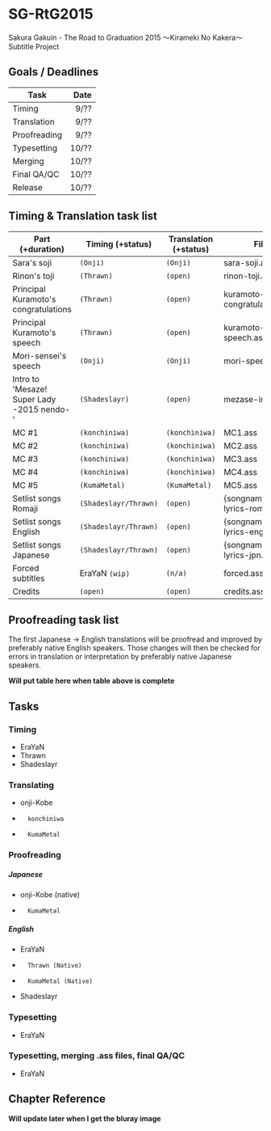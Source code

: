 ﻿SG-RtG2015
==========

Sakura Gakuin - The Road to Graduation 2015 ～Kirameki No Kakera～ Subtitle Project

Goals / Deadlines
-----------------

| Task         | Date |
|--------------|-----:|
| Timing       | 9/?? |
| Translation  | 9/?? |
| Proofreading | 9/?? |
| Typesetting  | 10/?? |
| Merging      | 10/?? |
| Final QA/QC  | 10/?? |
| Release      | 10/?? |

Timing & Translation task list
------------------------------

| Part (+duration)                                   | Timing (+status)       | Translation (+status)   | File                               |
|----------------------------------------------------|------------------------|-------------------------|------------------------------------|
| Sara's soji                                        | `(Onji)`               | `(Onji)`                | sara-soji.ass                      |
| Rinon's toji                                       | `(Thrawn)`             | `(open)`                | rinon-toji.ass                     |
| Principal Kuramoto's congratulations               | `(Thrawn)`             | `(open)`                | kuramoto-congratulations.ass       |
| Principal Kuramoto's speech                        | `(Thrawn)`             | `(open)`                | kuramoto-speech.ass                |
| Mori-sensei's speech                               | `(Onji)`               | `(Onji)`                | mori-speech.ass                    |
| Intro to 'Mesaze! Super Lady -2015 nendo-'         | `(Shadeslayr)`         | `(open)`                | mezase-intro.ass                   |
| MC #1                                              | `(konchiniwa)`         | `(konchiniwa)`          | MC1.ass                            |
| MC #2                                              | `(konchiniwa)`         | `(konchiniwa)`          | MC2.ass                            |
| MC #3                                              | `(konchiniwa)`         | `(konchiniwa)`          | MC3.ass                            |
| MC #4                                              | `(konchiniwa)`         | `(konchiniwa)`          | MC4.ass                            |
| MC #5                                              | `(KumaMetal)`          | `(KumaMetal)`           | MC5.ass                            |
| Setlist songs Romaji                               | `(Shadeslayr/Thrawn)`  | `(open)`                | {songname}-lyrics-rom.ass          |
| Setlist songs English                              | `(Shadeslayr/Thrawn)`  | `(open)`                | {songname}-lyrics-eng.ass          |
| Setlist songs Japanese                             | `(Shadeslayr/Thrawn)`  | `(open)`                | {songname}-lyrics-jpn.ass          |
| Forced subtitles                                   | EraYaN `(wip)`         | `(n/a)`                 | forced.ass                         |
| Credits                                            | `(open)`               | `(open)`                | credits.ass                        |

Proofreading task list
----------------------

The first Japanese -> English translations will be proofread and improved by preferably native English speakers. Those changes will then be checked for errors in translation or interpretation by preferably native Japanese speakers.

**Will put table here when table above is complete**

Tasks
-----

### Timing

-	EraYaN
-	Thrawn
-	Shadeslayr

### Translating

-	onji-Kobe
-       konchiniwa
-       KumaMetal


### Proofreading

##### Japanese

-	onji-Kobe (native)
-       KumaMetal

##### English

-	EraYaN
-       Thrawn (Native)
-       KumaMetal (Native)
- Shadeslayr

### Typesetting

-	EraYaN

### Typesetting, merging .ass files, final QA/QC

-	EraYaN


Chapter Reference
-----------------

**Will update later when I get the bluray image**

